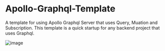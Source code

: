 # Apollo-Graphql-Template

A template for using Apollo Graphql Server that uses Query, Muation and Subscription. This template is a quick startup for any backend project that uses Graphql.

![image](https://user-images.githubusercontent.com/36519974/166894474-3b2d4882-894b-4764-b6f3-0d6c5eb1a19f.png)
